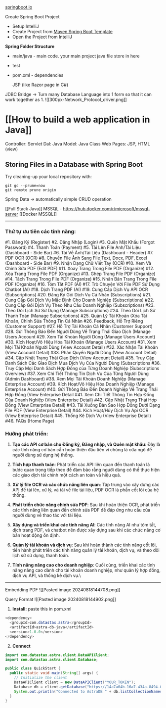 [springboot.io](https://start.spring.io/)

Create Spring Boot Project
+ Setup IntelliJ
+ Create Project from [Maven Spring Boot Template](https://start.spring.io/#!type=maven-project&language=java&platformVersion=3.3.0&packaging=jar&jvmVersion=22&groupId=com.example&artifactId=ProjectOne&name=ProjectOne&description=Learn%20Bakcend%20using%20Spring%20Boot&packageName=com.example.ProjectOne&dependencies=web,devtools) 
+ Open the Project from IntelliJ 

**Spring Folder Structure**
+ main/java - main code. your main project java file store in here
+ test
+ pom.xml - dependencies


	JSP (like Razor page in C#)

JDBC Bridge -> Turn many Database Language into 1 form so that it can work together as 1. 
![[300px-Network_Protocol_driver.png]]

# [[How to build a web application in Java]]
Controller: Servlet
Dal: Java
Model: Java Class
Web Pages: JSP, HTML (view)

## Storing Files in a Database with Spring Boot 

Try cleaning-up your local repository with:
```
git gc --prune=now
git remote prune origin
```
Spring Data -> automatically simple CRUD operation

[[Full Stack Java]]
MSSQL - https://hub.docker.com/r/microsoft/mssql-server
[[Docker MSSQL]]




---

### Thứ tự ưu tiên các tính năng:

#1. Đăng Ký (Register)
#2. Đăng Nhập (Login)
#3. Quên Mật Khẩu (Forgot Password)
#4. Thanh Toán (Payment)
#5. Tải Lên File Ảnh/Tài Liệu (Dashboard - Side Bar)
#6. Tải Về Ảnh/Tài Liệu (Dashboard - Header)
#7. PDF OCR (OCR)
#8. Chuyển File Ảnh Sang File Text, Docx, PDF, Excel (Dashboard - Side Bar)
#9. Nhận Dạng Chữ Viết Tay (OCR)
#10. Xem Và Chỉnh Sửa PDF (Edit PDF)
#11. Xoay Trang Trong File PDF (Organize)
#12. Xóa Trang Trong File PDF (Organize)
#13. Ghép Trang File PDF (Organize)
#14. Tách Trang Trong File PDF (Organize)
#15. Nhân Bản Trang Trong File PDF (Organize)
#16. Tóm Tắt PDF (AI)
#17. Trò Chuyện Với File PDF Sử Dụng Chatbot (AI)
#18. Dịch Trang PDF (AI)
#19. Cung Cấp Dịch Vụ API OCR (Subscriptions)
#20. Đăng Ký Gói Dịch Vụ Cá Nhân (Subscriptions)
#21. Cung Cấp Gói Dịch Vụ Mặc Định Cho Doanh Nghiệp (Subscriptions)
#22. Cung Cấp Gói Dịch Vụ Theo Nhu Cầu Doanh Nghiệp (Subscriptions)
#23. Theo Dõi Lịch Sử Sử Dụng (Manage Subscriptions)
#24. Theo Dõi Lịch Sử Thanh Toán (Manage Subscriptions)
#25. Quản Lý Tài Khoản (Xóa Tài Khoản, Chỉnh Sửa Thông Tin Cá Nhân
#26. Feedback, Hỗ Trợ Riêng (Customer Support)
#27. Hỗ Trợ Tài Khoản Cá Nhân (Customer Support)
#28. Gửi Thông Báo Đến Người Dùng Về Trạng Thái Giao Dịch (Manage Users Account
#29. Xem Tài Khoản Người Dùng (Manage Users Account)
#30. Kích Hoạt/Vô Hiệu Hóa Tài Khoản (Manage Users Account)
#31. Xem Mọi Tài Khoản Người Dùng (View Account Detail)
#32. Xác Nhận Tài Khoản (View Account Detail)
#33. Phân Quyền Người Dùng (View Account Detail)
#34. Cập Nhật Trạng Thái Giao Dịch (View Account Detail)
#35. Truy Cập Danh Sách Các Giao Dịch Mua Dịch Vụ Của Người Dùng (Subscriptions
#36. Truy Cập Mọi Danh Sách Hợp Đồng của Từng Doanh Nghiệp (Subscriptions Overview)
#37. Xem Chi Tiết Thông Tin Dịch Vụ Của Từng Người Dùng (Admin Dashboard)
#38. Xem Mọi Tài Khoản Doanh Nghiệp (Manage Enterprise Account)
#39. Kích Hoạt/Vô Hiệu Hóa Doanh Nghiệp (Manage Enterprise Account)
#40. Gửi Thông Báo Đến Doanh Nghiệp Về Trạng Thái Hợp Đồng (View Enterprise Detail
#41. Xem Chi Tiết Thông Tin Hợp Đồng Của Doanh Nghiệp (View Enterprise Detail)
#42. Cập Nhật Trạng Thái Hợp Đồng (View Enterprise Detail)
#43. Tải Xuống Bản Sao Hợp Đồng Dưới Dạng File PDF (View Enterprise Detail)
#44. Kích Hoạt/Hủy Dịch Vụ Api OCR (View Enterprise Detail)
#45. Thống Kê Dịch Vụ (View Enterprise Detail)
#46. FAQs (Home Page)

### Hướng phát triển:

1. **Tạo các API cơ bản cho Đăng ký, Đăng nhập, và Quên mật khẩu**: Đây là các tính năng cơ bản cần hoàn thiện đầu tiên vì chúng là cửa ngõ để người dùng sử dụng hệ thống.
    
2. **Tích hợp thanh toán**: Phát triển các API liên quan đến thanh toán là bước quan trọng tiếp theo để đảm bảo rằng người dùng có thể thực hiện các giao dịch tài chính một cách an toàn và hiệu quả.
    
3. **Xử lý file OCR và các chức năng liên quan**: Tập trung vào xây dựng các API để tải lên, xử lý, và tải về file tài liệu, PDF OCR là phần cốt lõi của hệ thống.
    
4. **Phát triển chức năng chỉnh sửa PDF**: Sau khi hoàn thiện OCR, phát triển các tính năng liên quan đến chỉnh sửa PDF để đáp ứng nhu cầu của người dùng về thao tác với tài liệu.
    
5. **Xây dựng và triển khai các tính năng AI**: Các tính năng AI như tóm tắt, dịch trang PDF, và chatbot nên được xây dựng sau khi các chức năng cơ bản hoạt động ổn định.
    
6. **Quản lý tài khoản và dịch vụ**: Sau khi hoàn thành các tính năng cốt lõi, tiến hành phát triển các tính năng quản lý tài khoản, dịch vụ, và theo dõi lịch sử sử dụng, thanh toán.
    
7. **Tính năng nâng cao cho doanh nghiệp**: Cuối cùng, triển khai các tính năng nâng cao dành cho tài khoản doanh nghiệp, như quản lý hợp đồng, dịch vụ API, và thống kê dịch vụ.\

---

Embedding PDF
![[Pasted image 20240818144708.png]]

Query Format
![[Pasted image 20240818144902.png]]

1. **Install:** paste this in pom.xml
```java
<dependency>
  <groupId>com.datastax.astra</groupId>
  <artifactId>astra-db-java</artifactId>
  <version>1.0.0</version>
</dependency>
```

2. **Connect**
```java
import com.datastax.astra.client.DataAPIClient;
import com.datastax.astra.client.Database;

public class QuickStart {
  public static void main(String[] args) {
    // Initialize the client
    DataAPIClient client = new DataAPIClient("YOUR_TOKEN");
    Database db = client.getDatabase("https://14a7a04b-16a7-434a-8494-043449df3de6-us-east1.apps.astra.datastax.com");
    System.out.println("Connected to AstraDB " + db.listCollectionNames());
  }
}
```